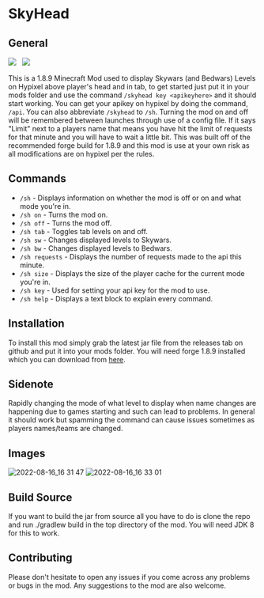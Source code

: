 # SkyHead
## General
![](https://img.shields.io/github/downloads/WispySparks/SkyHead/total?color=blue&label=Downloads)&nbsp;&nbsp;&nbsp;![](https://img.shields.io/github/v/release/WispySparks/SkyHead?color=blue&display_name=release&sort=semver)

This is a 1.8.9 Minecraft Mod used to display Skywars (and Bedwars) Levels on Hypixel above player's head and in tab, to get started just put it in your mods folder and use the command
`/skyhead key <apikeyhere>` and it should start working. 
You can get your apikey on hypixel by doing the command, `/api`.
You can also abbreviate `/skyhead` to `/sh`. Turning the mod on and off will be remembered between launches through use of a config file. 
If it says "Limit" next to a players name that means you have hit the limit of requests for that minute and you will have to wait a little bit. 
This was built off of the recommended forge build for 1.8.9 and this mod is use at your own risk as all modifications are on hypixel per the rules.
## Commands
- `/sh` - Displays information on whether the mod is off or on and what mode you're in.
- `/sh on` - Turns the mod on.
- `/sh off` - Turns the mod off.
- `/sh tab` - Toggles tab levels on and off.
- `/sh sw` - Changes displayed levels to Skywars.
- `/sh bw` - Changes displayed levels to Bedwars.
- `/sh requests` - Displays the number of requests made to the api this minute.
- `/sh size` - Displays the size of the player cache for the current mode you're in.
- `/sh key` - Used for setting your api key for the mod to use.
- `/sh help` - Displays a text block to explain every command.
## Installation
To install this mod simply grab the latest jar file from the releases tab on github and put it into your mods folder.
You will need forge 1.8.9 installed which you can download from [here](https://files.minecraftforge.net/net/minecraftforge/forge/index_1.8.9.html).
## Sidenote
Rapidly changing the mode of what level to display when name changes are happening due to games starting and such can lead to problems.
In general it should work but spamming the command can cause issues sometimes as players names/teams are changed. 
## Images
![2022-08-16_16 31 47](https://user-images.githubusercontent.com/101812473/184989339-faa9a65b-e894-40d6-b532-4ca70abd9bba.png)
![2022-08-16_16 33 01](https://user-images.githubusercontent.com/101812473/184989357-a69d7943-fbae-43c8-b1bb-7984da337177.png)
## Build Source
If you want to build the jar from source all you have to do is clone the repo and run ./gradlew build in the top directory of the mod. You will need JDK 8 for this to work.
## Contributing
Please don't hesitate to open any issues if you come across any problems or bugs in the mod. Any suggestions to the mod are also welcome.
